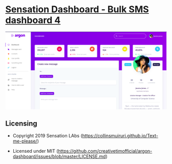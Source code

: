 # [Sensation Dashboard - Bulk SMS dashboard 4](https://collinsmuiruri.github.io/Text-me-please/)



![Product Gif](https://raw.githubusercontent.com/CollinsMuiruri/Text-me-please/master/assets/img/theme/dashboard.png)

## Licensing

- Copyright 2019 Sensation LAbs (https://collinsmuiruri.github.io/Text-me-please/)

- Licensed under MIT (https://github.com/creativetimofficial/argon-dashboard/issues/blob/master/LICENSE.md)
